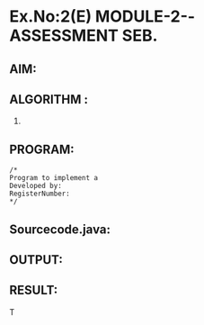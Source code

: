 # Ex.No:2(E)  MODULE-2--ASSESSMENT SEB.

## AIM:

## ALGORITHM :
1.	

## PROGRAM:
 ```
/*
Program to implement a 
Developed by: 
RegisterNumber:  
*/
```

## Sourcecode.java:







## OUTPUT:



## RESULT:
T

